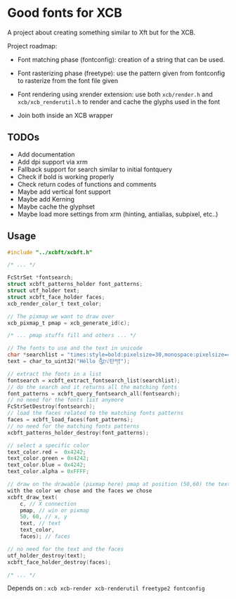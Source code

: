 # Good fonts for XCB #

A project about creating something similar to Xft but for the XCB.

Project roadmap:

* Font matching phase (fontconfig): creation of a string that can be used.

* Font rasterizing phase (freetype): use the pattern given from fontconfig
  to rasterize from the font file given

* Font rendering using xrender extension: use both `xcb/render.h` and
  `xcb/xcb_renderutil.h` to render and cache the glyphs used in the font

* Join both inside an XCB wrapper

## TODOs ##

- Add documentation
- Add dpi support via xrm
- Fallback support for search similar to initial fontquery
- Check if bold is working properly
- Check return codes of functions and comments
- Maybe add vertical font support
- Maybe add Kerning
- Maybe cache the glyphset
- Maybe load more settings from xrm (hinting, antialias, subpixel, etc..)


## Usage ##

```C
#include "../xcbft/xcbft.h"

/* ... */

FcStrSet *fontsearch;
struct xcbft_patterns_holder font_patterns;
struct utf_holder text;
struct xcbft_face_holder faces;
xcb_render_color_t text_color;

// The pixmap we want to draw over
xcb_pixmap_t pmap = xcb_generate_id(c);

/* ... pmap stuffs fill and others ... */

// The fonts to use and the text in unicode
char *searchlist = "times:style=bold:pixelsize=30,monospace:pixelsize=40\n";
text = char_to_uint32("Héllo ༃𐤋𐤊탄ཀ𐍊");

// extract the fonts in a list
fontsearch = xcbft_extract_fontsearch_list(searchlist);
// do the search and it returns all the matching fonts
font_patterns = xcbft_query_fontsearch_all(fontsearch);
// no need for the fonts list anymore
FcStrSetDestroy(fontsearch);
// load the faces related to the matching fonts patterns
faces = xcbft_load_faces(font_patterns);
// no need for the matching fonts patterns
xcbft_patterns_holder_destroy(font_patterns);

// select a specific color
text_color.red =  0x4242;
text_color.green = 0x4242;
text_color.blue = 0x4242;
text_color.alpha = 0xFFFF;

// draw on the drawable (pixmap here) pmap at position (50,60) the text
with the color we chose and the faces we chose
xcbft_draw_text(
	c, // X connection
	pmap, // win or pixmap
	50, 60, // x, y
	text, // text
	text_color,
	faces); // faces

// no need for the text and the faces
utf_holder_destroy(text);
xcbft_face_holder_destroy(faces);

/* ... */

```

Depends on : `xcb xcb-render xcb-renderutil freetype2 fontconfig`  

